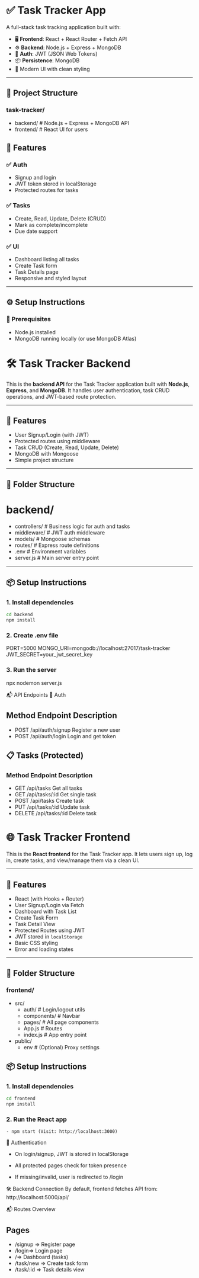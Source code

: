# ✅ Task Tracker App

A full-stack task tracking application built with:

- 🖥️ **Frontend**: React + React Router + Fetch API
- ⚙️ **Backend**: Node.js + Express + MongoDB
- 🔐 **Auth**: JWT (JSON Web Tokens)
- 📦 **Persistence**: MongoDB
- 💅 Modern UI with clean styling

---

## 📁 Project Structure

### task-tracker/

- backend/ # Node.js + Express + MongoDB API
- frontend/ # React UI for users

## 🚀 Features

### ✅ Auth

- Signup and login
- JWT token stored in localStorage
- Protected routes for tasks

### ✅ Tasks

- Create, Read, Update, Delete (CRUD)
- Mark as complete/incomplete
- Due date support

### ✅ UI

- Dashboard listing all tasks
- Create Task form
- Task Details page
- Responsive and styled layout

---

## ⚙️ Setup Instructions

### 🔹 Prerequisites

- Node.js installed
- MongoDB running locally (or use MongoDB Atlas)

# 🛠️ Task Tracker Backend

This is the **backend API** for the Task Tracker application built with **Node.js**, **Express**, and **MongoDB**. It handles user authentication, task CRUD operations, and JWT-based route protection.

---

## 🚀 Features

- User Signup/Login (with JWT)
- Protected routes using middleware
- Task CRUD (Create, Read, Update, Delete)
- MongoDB with Mongoose
- Simple project structure

---

## 📁 Folder Structure

# backend/

- controllers/ # Business logic for auth and tasks
- middleware/ # JWT auth middleware
- models/ # Mongoose schemas
- routes/ # Express route definitions
- .env # Environment variables
- server.js # Main server entry point

---

## 📦 Setup Instructions

### 1. Install dependencies

```bash
cd backend
npm install

```

### 2. Create .env file

PORT=5000
MONGO_URI=mongodb://localhost:27017/task-tracker
JWT_SECRET=your_jwt_secret_key

### 3. Run the server

npx nodemon server.js

📬 API Endpoints
🔐 Auth

## Method Endpoint Description

- POST /api/auth/signup Register a new user
- POST /api/auth/login Login and get token

## 📋 Tasks (Protected)

### Method Endpoint Description

- GET /api/tasks Get all tasks
- GET /api/tasks/:id Get single task
- POST /api/tasks Create task
- PUT /api/tasks/:id Update task
- DELETE /api/tasks/:id Delete task

# 🌐 Task Tracker Frontend

This is the **React frontend** for the Task Tracker app. It lets users sign up, log in, create tasks, and view/manage them via a clean UI.

---

## 🚀 Features

- React (with Hooks + Router)
- User Signup/Login via Fetch
- Dashboard with Task List
- Create Task Form
- Task Detail View
- Protected Routes using JWT
- JWT stored in `localStorage`
- Basic CSS styling
- Error and loading states

---

## 📁 Folder Structure

### frontend/

- src/
  - auth/ # Login/logout utils
  - components/ # Navbar
  - pages/ # All page components
  - App.js # Routes
  - index.js # App entry point
- public/
  - env # (Optional) Proxy settings

## 📦 Setup Instructions

### 1. Install dependencies

```bash
cd frontend
npm install
```

### 2. Run the React app

    - npm start (Visit: http://localhost:3000)

🔐 Authentication

- On login/signup, JWT is stored in localStorage

- All protected pages check for token presence

- If missing/invalid, user is redirected to /login

🛠️ Backend Connection
By default, frontend fetches API from: http://localhost:5000/api/

📬 Routes Overview

## Pages

- /signup => Register page
- /login=> Login page
- /=> Dashboard (tasks)
- /task/new => Create task form
- /task/:id => Task details view
